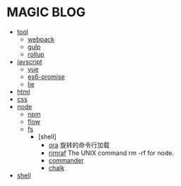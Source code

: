 # MAGIC BLOG
* [tool](www.baidu.com)
    - [webpack](https://www.webpackjs.com/)
    - [gulp](https://www.gulpjs.com.cn/)
    - [rollup]( https://www.rollupjs.com/guide/zh#introduction)
* [javscript](https://developer.mozilla.org/zh-CN/docs/Web/JavaScript)
    - [vue](https://cn.vuejs.org/)
    - [es6-promise](https://github.com/stefanpenner/es6-promise)
    - [lie](https://github.com/calvinmetcalf/lie)
* [html](www.baidu.com)
* [css](www.baidu.com)
* [node](http://nodejs.cn/)
    - [npm](https://www.npmjs.com/)
    - [flow](https://www.npmjs.com/package/flow)
    - [fs](http://nodejs.cn/api/fs.html)
        - [shell]
            - [ora](https://www.npmjs.com/package/ora) 旋转的命令行加载 
            - [rimraf](https://www.npmjs.com/package/rimraf) The UNIX command rm -rf for node.
            - [commander](https://www.npmjs.com/package/commander)
            - [chalk](https://github.com/chalk/chalk)
* [shell](www.baidu.com)
    
